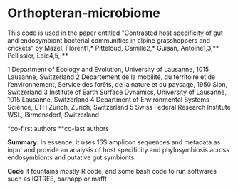 # Orthopteran-microbiome

This code is used in the paper entitled "Contrasted host specificity of gut and endosymbiont bacterial communities in alpine grasshoppers and crickets" by
Mazel, Florent1,*
Pitteloud, Camille2,*
Guisan, Antoine1,3,**
Pellissier, Loïc4,5, **

1 Department of Ecology and Evolution, University of Lausanne, 1015 Lausanne, Switzerland
2 Département de la mobilité, du territoire et de l‘environnement, Service des forêts, de la nature et du paysage, 1950 Sion, Switzerland
3 Institute of Earth Surface Dynamics, University of Lausanne, 1015 Lausanne, Switzerland
4 Department of Environmental Systems Science, ETH Zürich, Zürich, Switzerland
5 Swiss Federal Research Institute WSL, Birmensdorf, Switzerland


*co-first authors
**co-last authors


**Summary**:  In essence, it uses 16S amplicon sequences and metadata as input and provide an analysis of host specificity and phylosymbiosis across endosymbionts and putative gut symbionts

**Code** It fountains mostly R code, and some bash code to run softwares such as IQTREE, barnapp or mafft
